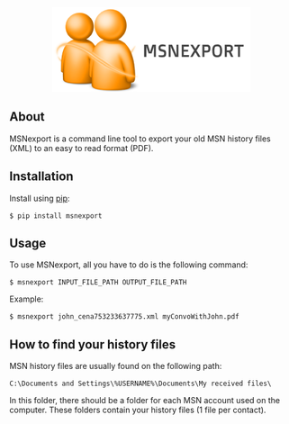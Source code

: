
<p align="center">
  <img src="https://github.com/charles-marceau/msnexport/raw/master/assets/logo.png"><br>
</p>

## About
MSNexport is a command line tool to export your old MSN history files (XML) to an easy to read format (PDF).

## Installation
Install using [pip](https://pip.pypa.io/en/stable/quickstart/):

```
$ pip install msnexport
```

## Usage
To use MSNexport, all you have to do is the following command:
```
$ msnexport INPUT_FILE_PATH OUTPUT_FILE_PATH
```

Example:
```
$ msnexport john_cena753233637775.xml myConvoWithJohn.pdf
```

## How to find your history files
MSN history files are usually found on the following path:
```
C:\Documents and Settings\%USERNAME%\Documents\My received files\
```
In this folder, there should be a folder for each MSN account used on the computer. These folders contain your history files (1 file per contact).
